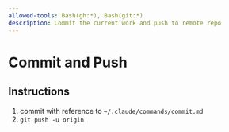 ```yaml
---
allowed-tools: Bash(gh:*), Bash(git:*)
description: Commit the current work and push to remote repo
---
```


# Commit and Push

## Instructions

1. commit with reference to `~/.claude/commands/commit.md`
2. `git push -u origin`
